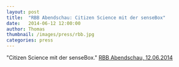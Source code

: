 ```yaml
---
layout: post
title:  "RBB Abendschau: Citizen Science mit der senseBox"
date:   2014-06-12 12:00:00
author: Thomas
thumbnail: /images/press/rbb.jpg
categories: press
---
```

"Citizen Science mit der senseBox."
<a href="https://www.youtube.com/watch?v=9uR41-uTVuw">RBB Abendschau, 12.06.2014</a>
